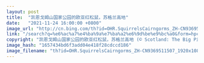 ```yaml
---
layout: post
title:  "凯恩戈姆山国家公园的欧亚红松鼠，苏格兰高地"
date:   "2021-11-24 16:00:00 +0800"
image_url: "http://cn.bing.com/th?id=OHR.SquirrelsCairngorms_ZH-CN9369511507_1920x1080.jpg&rf=LaDigue_1920x1080.jpg&pid=hp"
link: "/search?q=%e6%ac%a7%e4%ba%9a%e7%ba%a2%e6%9d%be%e9%bc%a0&form=hpcapt&mkt=zh-cn"
copyright: "凯恩戈姆山国家公园的欧亚红松鼠，苏格兰高地 (© Scotland: The Big Picture/Minden Pictures)"
image_hash: "1657434bd6f3add04e418f28cdccd186"
image_filename: "th?id=OHR.SquirrelsCairngorms_ZH-CN9369511507_1920x1080.jpg&rf=LaDigue_1920x1080.jpg&pid=hp"
---
```

